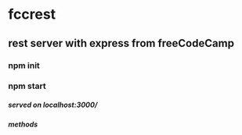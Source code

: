 # fccrest

## rest server with express from freeCodeCamp

### npm init
### npm start

##### served on localhost:3000/

##### methods

